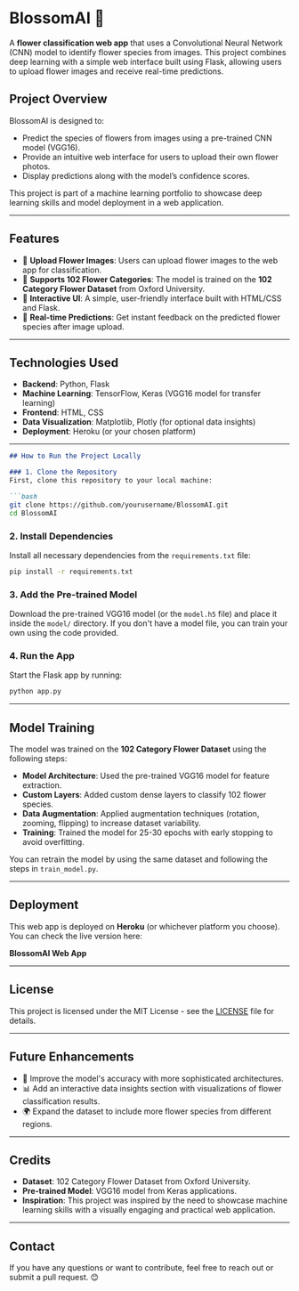 # BlossomAI 🌸
A **flower classification web app** that uses a Convolutional Neural Network (CNN) model to identify flower species from images. This project combines deep learning with a simple web interface built using Flask, allowing users to upload flower images and receive real-time predictions.

## Project Overview
BlossomAI is designed to:
- Predict the species of flowers from images using a pre-trained CNN model (VGG16).
- Provide an intuitive web interface for users to upload their own flower photos.
- Display predictions along with the model’s confidence scores.

This project is part of a machine learning portfolio to showcase deep learning skills and model deployment in a web application.

---

## Features
- 🌼 **Upload Flower Images**: Users can upload flower images to the web app for classification.
- 🌻 **Supports 102 Flower Categories**: The model is trained on the **102 Category Flower Dataset** from Oxford University.
- 🌸 **Interactive UI**: A simple, user-friendly interface built with HTML/CSS and Flask.
- 🌺 **Real-time Predictions**: Get instant feedback on the predicted flower species after image upload.

---

## Technologies Used
- **Backend**: Python, Flask
- **Machine Learning**: TensorFlow, Keras (VGG16 model for transfer learning)
- **Frontend**: HTML, CSS
- **Data Visualization**: Matplotlib, Plotly (for optional data insights)
- **Deployment**: Heroku (or your chosen platform)

---
```md
## How to Run the Project Locally

### 1. Clone the Repository
First, clone this repository to your local machine:

```bash
git clone https://github.com/yourusername/BlossomAI.git
cd BlossomAI
```
### 2. Install Dependencies
Install all necessary dependencies from the `requirements.txt` file:

```bash
pip install -r requirements.txt
```
### 3. Add the Pre-trained Model
Download the pre-trained VGG16 model (or the `model.h5` file) and place it inside the `model/` directory. If you don't have a model file, you can train your own using the code provided.

### 4. Run the App
Start the Flask app by running:

```bash
python app.py
```
---

## Model Training
The model was trained on the **102 Category Flower Dataset** using the following steps:

- **Model Architecture**: Used the pre-trained VGG16 model for feature extraction.
- **Custom Layers**: Added custom dense layers to classify 102 flower species.
- **Data Augmentation**: Applied augmentation techniques (rotation, zooming, flipping) to increase dataset variability.
- **Training**: Trained the model for 25-30 epochs with early stopping to avoid overfitting.

You can retrain the model by using the same dataset and following the steps in `train_model.py`.

---

## Deployment
This web app is deployed on **Heroku** (or whichever platform you choose). You can check the live version here:

**BlossomAI Web App**

---

## License
This project is licensed under the MIT License - see the [LICENSE](LICENSE) file for details.

---

## Future Enhancements
- 🧠 Improve the model's accuracy with more sophisticated architectures.
- 📊 Add an interactive data insights section with visualizations of flower classification results.
- 🌍 Expand the dataset to include more flower species from different regions.

---

## Credits
- **Dataset**: 102 Category Flower Dataset from Oxford University.
- **Pre-trained Model**: VGG16 model from Keras applications.
- **Inspiration**: This project was inspired by the need to showcase machine learning skills with a visually engaging and practical web application.

---

## Contact
If you have any questions or want to contribute, feel free to reach out or submit a pull request. 😊
```
